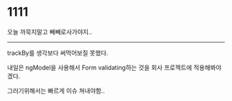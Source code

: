 # 1111

오늘 까묵지말고 빼빼로사가야지..

---

trackBy를 생각보다 써먹어보질 못했다.

내일은 ngModel을 사용해서 Form validating하는 것을 회사 프로젝트에 적용해봐야겠다.

그러기위해서는 빠르게 이슈 쳐내야함..